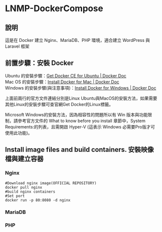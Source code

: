 # LNMP-DockerCompose
## 說明
這是在 Docker 建立 Nginx、MariaDB、PHP 環境，適合建立 WordPress 與 Laravel 框架

## 前置步驟：安裝 Docker 

Ubuntu 的安裝步驟：[Get Docker CE for Ubuntu | Docker Doc](https://docs.docker.com/install/linux/docker-ce/ubuntu/)  
Mac OS 的安裝步驟：[Install Docker for Mac | Docker Doc](https://docs.docker.com/docker-for-mac/install/)  
Windows 的安裝步驟(與注意事項)：[Install Docker for Windows | Docker Doc](https://docs.docker.com/docker-for-windows/install/)  

上面前兩行的官方文件連結分別是Linux Ubuntu與MacOS的安裝方法，如果需要其他Linux的安裝步驟可查官網Get Docker的Linux標籤。

Microsoft Windows的安裝方法，因為相容性的問題所以有 Win 版本與功能限制，請參考官方文件的 What to know before you install 章節中，System Requirements:的列表，且需開啟 Hyper-V (這表示 Windows 必需要Pro版才可使用此功能)。

## Install image files and build containers. 安裝映像檔與建立容器

### Nginx

	#Download nginx image(OFFICIAL REPOSITORY)
	docker pull nginx
	#build nginx containers
	#Set port
	docker run -p 80:8080 -d nginx


### MariaDB

### PHP



